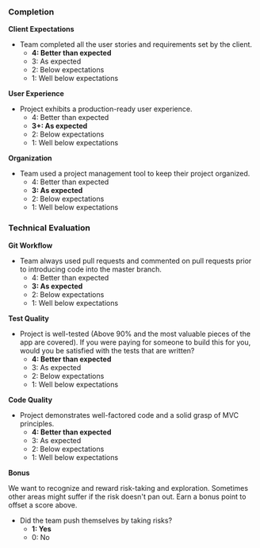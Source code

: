 
### Completion

**Client Expectations**

* Team completed all the user stories and requirements set by the client.
    * **4: Better than expected**
    * 3: As expected
    * 2: Below expectations
    * 1: Well below expectations

**User Experience**

* Project exhibits a production-ready user experience.
    * 4: Better than expected
    * **3+: As expected**
    * 2: Below expectations
    * 1: Well below expectations

**Organization**

* Team used a project management tool to keep their project organized.
    * 4: Better than expected
    * **3: As expected**
    * 2: Below expectations
    * 1: Well below expectations

### Technical Evaluation

**Git Workflow**

* Team always used pull requests and commented on pull requests prior to introducing code into the master branch.
    * 4: Better than expected
    * **3: As expected**
    * 2: Below expectations
    * 1: Well below expectations

**Test Quality**

* Project is well-tested (Above 90% and the most valuable pieces of the app are covered). If you were paying for someone to build this for you, would you be satisfied with the tests that are written?
    * **4: Better than expected**
    * 3: As expected
    * 2: Below expectations
    * 1: Well below expectations

**Code Quality**

* Project demonstrates well-factored code and a solid grasp of MVC principles.
    * **4: Better than expected**
    * 3: As expected
    * 2: Below expectations
    * 1: Well below expectations

**Bonus**

We want to recognize and reward risk-taking and exploration. Sometimes other areas might suffer if the risk doesn't pan out. Earn a bonus point to offset a score above.

* Did the team push themselves by taking risks?
    * **1: Yes**
    * 0: No
